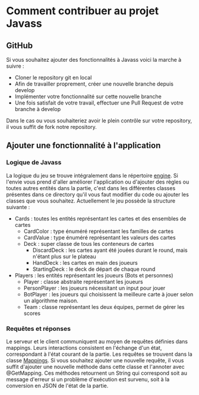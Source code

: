 # Comment contribuer au projet Javass

## GitHub

Si vous souhaitez ajouter des fonctionnalités à Javass voici la marche à suivre :
- Cloner le repository git en local
- Afin de travailler proprement, créer une nouvelle branche depuis develop
- Implémenter votre fonctionnalité sur cette nouvelle branche
- Une fois satisfait de votre travail, effectuer une Pull Request de votre branche à develop

Dans le cas ou vous souhaiteriez avoir le plein contrôle sur votre repository, il vous suffit de fork notre repository.

## Ajouter une fonctionnalité à l'application

### Logique de Javass

La logique du jeu se trouve intégralement dans le répertoire [engine](https://github.com/PDG-Javass/IJass/tree/develop/server/src/main/java/ch/ijass/engine).
Si l'envie vous prend d'aller améliorer l'application ou d'ajouter des règles ou toutes autres entités dans la partie,
c'est dans les différentes classes présentes dans ce directory qu'il vous faut modifier du code ou ajouter
les classes que vous souhaitez. Actuellement le jeu possède la structure suivante :
- Cards : toutes les entités représentant les cartes et des ensembles de cartes
    * CardColor : type énuméré représentant les familles de cartes
    * CardValue : type énuméré représentant les valeurs des cartes
    * Deck : super classe de tous les conteneurs de cartes
      * DiscardDeck : les cartes ayant été jouées durant le round, mais n'étant plus sur le plateau
      * HandDeck : les cartes en main des joueurs
      * StartingDeck : le deck de départ de chaque round
- Players : les entités représentant les joueurs (Bots et personnes)
  * Player : classe abstraite représentant les joueurs
  * PersonPlayer : les joueurs nécessitant un input pour jouer
  * BotPlayer : les joueurs qui choisissent la meilleure carte à jouer selon un algorithme maison.
  * Team : classe représentant les deux équipes, permet de gérer les scores

### Requêtes et réponses

Le serveur et le client communiquent au moyen de requêtes définies dans mappings. Leurs interactions consistent
en l'échange d'un état, correspondant à l'état courant de la partie. Les requêtes se trouvent dans la classe [Mappings](https://github.com/PDG-Javass/IJass/blob/develop/server/src/main/java/ch/ijass/server/Mappings.java).
Si vous souhaitez ajouter une nouvelle requête, il vous suffit d'ajouter une nouvelle méthode dans cette classe et 
l'annoter avec @GetMapping. Ces méthodes retournent un String qui correspond soit au message d'erreur si un problème 
d'exécution est survenu, soit à la conversion en JSON de l'état de la partie.


